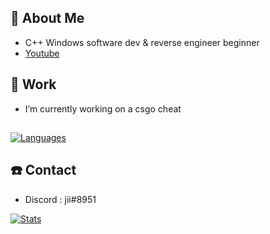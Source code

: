 ## 📖 About Me
 - C++ Windows software dev & reverse engineer beginner 
 - [Youtube](https://www.youtube.com/channel/UChpTYSEusBzQH9293srmZ9w)

## 🔭 Work
 - I’m currently working on a csgo cheat
## 
[![Languages](https://git-stats-tau.vercel.app/api/top-langs/?username=NaiJii&count_private=true)](https://github.com/NaiJii)

## ☎️ Contact
 - Discord : jii#8951

[![Stats](https://git-stats-tau.vercel.app/api?theme=tokyonight&include_all_commits=true&count_private=true&username=NaiJii&show_icons=true)](https://github.com/NaiJii)


